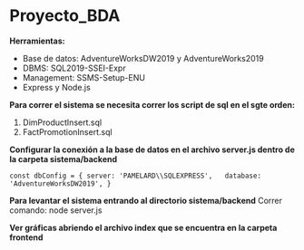# Proyecto_BDA

**Herramientas:**
- Base de datos: AdventureWorksDW2019  y AdventureWorks2019 
- DBMS: SQL2019-SSEI-Expr
- Management: SSMS-Setup-ENU
- Express y Node.js 


**Para correr el sistema se necesita correr los script de sql en el sgte orden:**
1. DimProductInsert.sql
2. FactPromotionInsert.sql
   

**Configurar la conexión a la base de datos en el archivo server.js dentro de la carpeta sistema/backend**

`
const dbConfig = {
  server: 'PAMELARD\\SQLEXPRESS',  
  database: 'AdventureWorksDW2019',
  }
`


**Para levantar el sistema entrando al directorio sistema/backend**
Correr comando: node server.js


**Ver gráficas abriendo el archivo index que se encuentra en la carpeta frontend**
